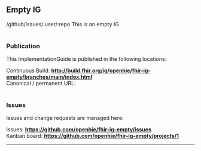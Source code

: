 Empty IG
---
/github/issues/:user/:repo
This is an empty IG
<br> </br>
###
### Publication
This ImplementationGuide is published in the following locations:

Continuous Build: __http://build.fhir.org/ig/openhie/fhir-ig-empty/branches/main/index.html__  
Canonical / permanent URL: 
<br> </br>

### Issues
Issues and change requests are managed here:  

Issues:  __https://github.com/openhie/fhir-ig-empty/issues__  
Kanban board:  __https://github.com/openhie/fhir-ig-empty/projects/1__  

---
